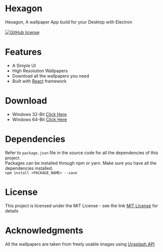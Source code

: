 # Hexagon

Hexagon, A wallpaper App build for your Desktop with Electron <br><br>
<a href="https://github.com/sarthakkimtani/Hexagon-App-v2"><img alt="GitHub license" src="https://img.shields.io/github/license/sarthakkimtani/Hexagon-App-v2"></a>

# Features

<ul>
  <li>A Simple UI</li>
  <li>High Resolution Wallpapers</li>
  <li>Download all the wallpapers you need</li>
  <li>Built with <a href="https://reactjs.org/">React</a> framework</li>
</ul>

# Download

<uL>
  <li>Windows 32-Bit <a href="https://github.com/sarthakkimtani/Hexagon-App-v2/releases/tag/v2">Click Here</a></li>
  <li>Windows 64-Bit <a href="https://github.com/sarthakkimtani/Hexagon-App-v2/releases/tag/v2">Click Here</a></li>
</ul>

# Dependencies

Refer to `package.json` file in the source code for all the dependencies of this project.<br>
Packages can be installed through npm or yarn. Make sure you have all the dependencies installed.<br>
`npm install <PACKAGE_NAME> --save`

# License

This project is licensed under the MIT License - see the link <a href="https://github.com/sarthakkimtani/Hexagon-App-v2/blob/master/LICENSE">MIT License</a> for details

# Acknowledgments

All the wallpapers are taken from freely usable images using <a href="https://unsplash.com/developers/">Unsplash API</a>
